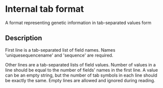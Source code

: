# Internal tab format
A format representing genetic information in tab-separated values form

## Description
First line is a tab-separated list of field names. Names 'uniquesequencename' and 'sequence' are required.

Other lines are a tab-separated lists of field values.
Number of values in a line should be equal to the number of fields' names in the first line.
A value can be an empty string, but the number of tab symbols in each line should be exactly the same.
Empty lines are allowed and ignored during reading.
